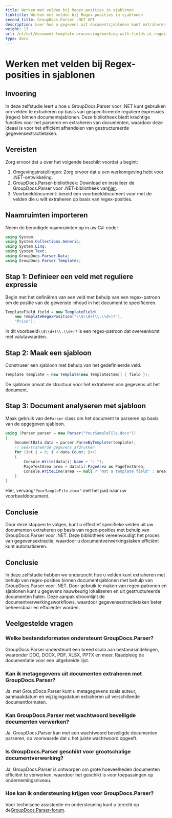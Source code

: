 ```yaml
---
title: Werken met velden bij Regex-posities in sjablonen
linktitle: Werken met velden bij Regex-posities in sjablonen
second_title: GroupDocs.Parser .NET API
description: Leer hoe u gegevens uit documentsjablonen kunt extraheren met behulp van regex-posities met GroupDocs.Parser voor .NET. Automatiseer uw gegevensextractietaken efficiënt.
weight: 13
url: /nl/net/document-template-processing/working-with-fields-at-regex-positions-in-templates/
type: docs
---
```

# Werken met velden bij Regex-posities in sjablonen

## Invoering
In deze zelfstudie leert u hoe u GroupDocs.Parser voor .NET kunt gebruiken om velden te extraheren op basis van gespecificeerde reguliere expressies (regex) binnen documentsjablonen. Deze bibliotheek biedt krachtige functies voor het parseren en extraheren van documenten, waardoor deze ideaal is voor het efficiënt afhandelen van gestructureerde gegevensextractietaken.
## Vereisten
Zorg ervoor dat u over het volgende beschikt voordat u begint:
1. Omgevingsinstellingen: Zorg ervoor dat u een werkomgeving hebt voor .NET-ontwikkeling.
2.  GroupDocs.Parser-bibliotheek: Download en installeer de GroupDocs.Parser voor .NET-bibliotheek van[hier](https://releases.groupdocs.com/parser/net/).
3. Voorbeelddocument: bereid een voorbeelddocument voor met de velden die u wilt extraheren op basis van regex-posities.

## Naamruimten importeren
Neem de benodigde naamruimten op in uw C#-code:
```csharp
using System;
using System.Collections.Generic;
using System.Linq;
using System.Text;
using GroupDocs.Parser.Data;
using GroupDocs.Parser.Templates;
```
## Stap 1: Definieer een veld met reguliere expressie
Begin met het definiëren van een veld met behulp van een regex-patroon om de positie van de gewenste inhoud in het document te specificeren.
```csharp
TemplateField field = new TemplateField(
    new TemplateRegexPosition("\\$\\d+(\\.\\d+)?"),
    "Price");
```
 In dit voorbeeld`\\$\\d+(\\.\\d+)?` is een regex-patroon dat overeenkomt met valutawaarden.
## Stap 2: Maak een sjabloon
Construeer een sjabloon met behulp van het gedefinieerde veld.
```csharp
Template template = new Template(new TemplateItem[] { field });
```
De sjabloon omvat de structuur voor het extraheren van gegevens uit het document.
## Stap 3: Document analyseren met sjabloon
 Maak gebruik van de`Parser` class om het document te parseren op basis van de opgegeven sjabloon.
```csharp
using (Parser parser = new Parser("YourSampleFile.docx"))
{
    DocumentData data = parser.ParseByTemplate(template);
    // Geëxtraheerde gegevens afdrukken
    for (int i = 0; i < data.Count; i++)
    {
        Console.Write(data[i].Name + ": ");
        PageTextArea area = data[i].PageArea as PageTextArea;
        Console.WriteLine(area == null ? "Not a template field" : area.Text);
    }
}
```
 Hier, vervang`"YourSampleFile.docx"` met het pad naar uw voorbeelddocument.

## Conclusie
Door deze stappen te volgen, kunt u effectief specifieke velden uit uw documenten extraheren op basis van regex-posities met behulp van GroupDocs.Parser voor .NET. Deze bibliotheek vereenvoudigt het proces van gegevensextractie, waardoor u documentverwerkingstaken efficiënt kunt automatiseren.

## Conclusie
In deze zelfstudie hebben we onderzocht hoe u velden kunt extraheren met behulp van regex-posities binnen documentsjablonen met behulp van GroupDocs.Parser voor .NET. Door gebruik te maken van regex-patronen en sjablonen kunt u gegevens nauwkeurig lokaliseren en uit gestructureerde documenten halen. Deze aanpak stroomlijnt de documentverwerkingsworkflows, waardoor gegevensextractietaken beter beheersbaar en efficiënter worden.

## Veelgestelde vragen
### Welke bestandsformaten ondersteunt GroupDocs.Parser?
GroupDocs.Parser ondersteunt een breed scala aan bestandsindelingen, waaronder DOC, DOCX, PDF, XLSX, PPTX en meer. Raadpleeg de documentatie voor een uitgebreide lijst.
### Kan ik metagegevens uit documenten extraheren met GroupDocs.Parser?
Ja, met GroupDocs.Parser kunt u metagegevens zoals auteur, aanmaakdatum en wijzigingsdatum extraheren uit verschillende documentformaten.
### Kan GroupDocs.Parser met wachtwoord beveiligde documenten verwerken?
Ja, GroupDocs.Parser kan met een wachtwoord beveiligde documenten parseren, op voorwaarde dat u het juiste wachtwoord opgeeft.
### Is GroupDocs.Parser geschikt voor grootschalige documentverwerking?
Ja, GroupDocs.Parser is ontworpen om grote hoeveelheden documenten efficiënt te verwerken, waardoor het geschikt is voor toepassingen op ondernemingsniveau.
### Hoe kan ik ondersteuning krijgen voor GroupDocs.Parser?
 Voor technische assistentie en ondersteuning kunt u terecht op de[GroupDocs.Parser-forum](https://forum.groupdocs.com/c/parser/17).